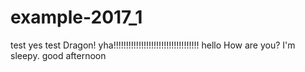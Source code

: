 # example-2017_1

test
yes
test
Dragon! yha!!!!!!!!!!!!!!!!!!!!!!!!!!!!!!!!!!
hello
How are you?
I'm sleepy.
good afternoon
